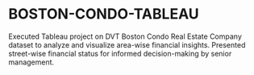 # BOSTON-CONDO-TABLEAU
Executed Tableau project on DVT Boston Condo Real Estate Company dataset to analyze and visualize area-wise financial insights. Presented street-wise financial status for informed decision-making by senior management.
